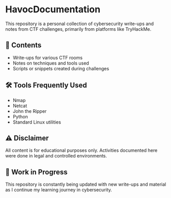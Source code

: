 # HavocDocumentation

This repository is a personal collection of cybersecurity write-ups and notes from CTF challenges, primarily from platforms like TryHackMe.

## 📂 Contents

- Write-ups for various CTF rooms
- Notes on techniques and tools used
- Scripts or snippets created during challenges

## 🛠 Tools Frequently Used

- Nmap
- Netcat
- John the Ripper
- Python
- Standard Linux utilities

## ⚠️ Disclaimer

All content is for educational purposes only. Activities documented here were done in legal and controlled environments.

## 🚧 Work in Progress

This repository is constantly being updated with new write-ups and material as I continue my learning journey in cybersecurity.

